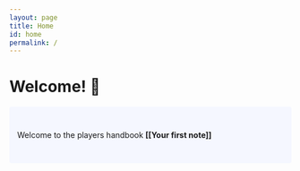 ```yaml
---
layout: page
title: Home
id: home
permalink: /
---
```


# Welcome! 🌱

<p style="padding: 3em 1em; background: #f5f7ff; border-radius: 4px;">
  Welcome to the players handbook <span style="font-weight: bold">[[Your first note]]</span>
</p>
<style>
  .wrapper {
    max-width: 46em;
  }
</style>
